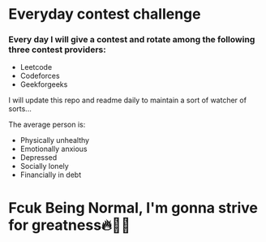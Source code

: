 # Everyday contest challenge

### Every day I will give a contest and rotate among the following three contest providers:
- Leetcode
- Codeforces
- Geekforgeeks

I will update this repo and readme daily to maintain a sort of watcher of sorts...

The average person is:
- Physically unhealthy
- Emotionally anxious
- Depressed
- Socially lonely
- Financially in debt

# Fcuk Being Normal, I'm gonna strive for greatness🔥💪🏻

